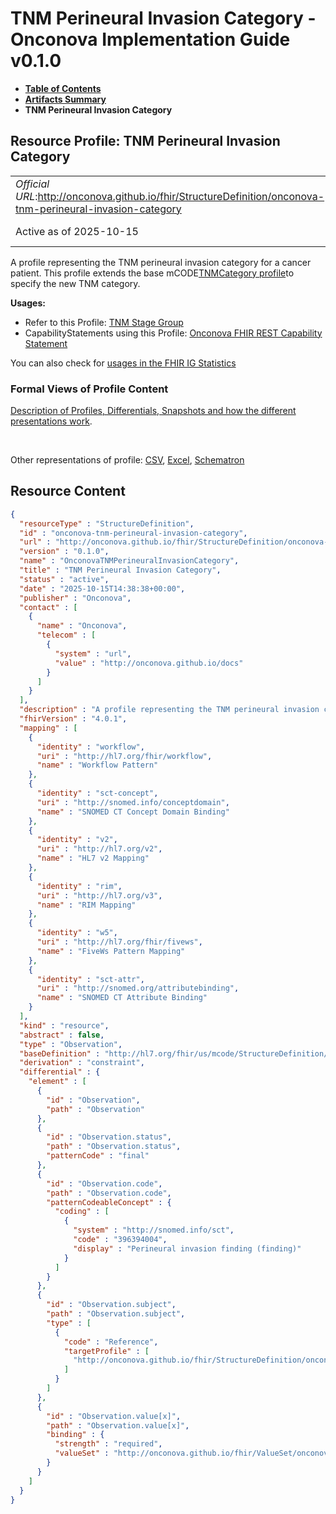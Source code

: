 # TNM Perineural Invasion Category - Onconova Implementation Guide v0.1.0

* [**Table of Contents**](toc.md)
* [**Artifacts Summary**](artifacts.md)
* **TNM Perineural Invasion Category**

## Resource Profile: TNM Perineural Invasion Category 

| | |
| :--- | :--- |
| *Official URL*:http://onconova.github.io/fhir/StructureDefinition/onconova-tnm-perineural-invasion-category | *Version*:0.1.0 |
| Active as of 2025-10-15 | *Computable Name*:OnconovaTNMPerineuralInvasionCategory |

 
A profile representing the TNM perineural invasion category for a cancer patient. 
This profile extends the base mCODE[TNMCategory profile](http://hl7.org/fhir/us/mcode/StructureDefinition/mcode-tnm-category)to specify the new TNM category. 

**Usages:**

* Refer to this Profile: [TNM Stage Group](StructureDefinition-onconova-tnm-stage-group.md)
* CapabilityStatements using this Profile: [Onconova FHIR REST Capability Statement](CapabilityStatement-onconova-capability-statement.md)

You can also check for [usages in the FHIR IG Statistics](https://packages2.fhir.org/xig/onconova.fhir|current/StructureDefinition/onconova-tnm-perineural-invasion-category)

### Formal Views of Profile Content

 [Description of Profiles, Differentials, Snapshots and how the different presentations work](http://build.fhir.org/ig/FHIR/ig-guidance/readingIgs.html#structure-definitions). 

 

Other representations of profile: [CSV](StructureDefinition-onconova-tnm-perineural-invasion-category.csv), [Excel](StructureDefinition-onconova-tnm-perineural-invasion-category.xlsx), [Schematron](StructureDefinition-onconova-tnm-perineural-invasion-category.sch) 



## Resource Content

```json
{
  "resourceType" : "StructureDefinition",
  "id" : "onconova-tnm-perineural-invasion-category",
  "url" : "http://onconova.github.io/fhir/StructureDefinition/onconova-tnm-perineural-invasion-category",
  "version" : "0.1.0",
  "name" : "OnconovaTNMPerineuralInvasionCategory",
  "title" : "TNM Perineural Invasion Category",
  "status" : "active",
  "date" : "2025-10-15T14:38:38+00:00",
  "publisher" : "Onconova",
  "contact" : [
    {
      "name" : "Onconova",
      "telecom" : [
        {
          "system" : "url",
          "value" : "http://onconova.github.io/docs"
        }
      ]
    }
  ],
  "description" : "A profile representing the TNM perineural invasion category for a cancer patient. \n\nThis profile extends the base mCODE [TNMCategory profile](http://hl7.org/fhir/us/mcode/StructureDefinition/mcode-tnm-category) to specify the new TNM category.",
  "fhirVersion" : "4.0.1",
  "mapping" : [
    {
      "identity" : "workflow",
      "uri" : "http://hl7.org/fhir/workflow",
      "name" : "Workflow Pattern"
    },
    {
      "identity" : "sct-concept",
      "uri" : "http://snomed.info/conceptdomain",
      "name" : "SNOMED CT Concept Domain Binding"
    },
    {
      "identity" : "v2",
      "uri" : "http://hl7.org/v2",
      "name" : "HL7 v2 Mapping"
    },
    {
      "identity" : "rim",
      "uri" : "http://hl7.org/v3",
      "name" : "RIM Mapping"
    },
    {
      "identity" : "w5",
      "uri" : "http://hl7.org/fhir/fivews",
      "name" : "FiveWs Pattern Mapping"
    },
    {
      "identity" : "sct-attr",
      "uri" : "http://snomed.org/attributebinding",
      "name" : "SNOMED CT Attribute Binding"
    }
  ],
  "kind" : "resource",
  "abstract" : false,
  "type" : "Observation",
  "baseDefinition" : "http://hl7.org/fhir/us/mcode/StructureDefinition/mcode-tnm-category|4.0.0",
  "derivation" : "constraint",
  "differential" : {
    "element" : [
      {
        "id" : "Observation",
        "path" : "Observation"
      },
      {
        "id" : "Observation.status",
        "path" : "Observation.status",
        "patternCode" : "final"
      },
      {
        "id" : "Observation.code",
        "path" : "Observation.code",
        "patternCodeableConcept" : {
          "coding" : [
            {
              "system" : "http://snomed.info/sct",
              "code" : "396394004",
              "display" : "Perineural invasion finding (finding)"
            }
          ]
        }
      },
      {
        "id" : "Observation.subject",
        "path" : "Observation.subject",
        "type" : [
          {
            "code" : "Reference",
            "targetProfile" : [
              "http://onconova.github.io/fhir/StructureDefinition/onconova-cancer-patient|0.1.0"
            ]
          }
        ]
      },
      {
        "id" : "Observation.value[x]",
        "path" : "Observation.value[x]",
        "binding" : {
          "strength" : "required",
          "valueSet" : "http://onconova.github.io/fhir/ValueSet/onconova-tnm-perineural-invasion-categories|0.1.0"
        }
      }
    ]
  }
}

```
